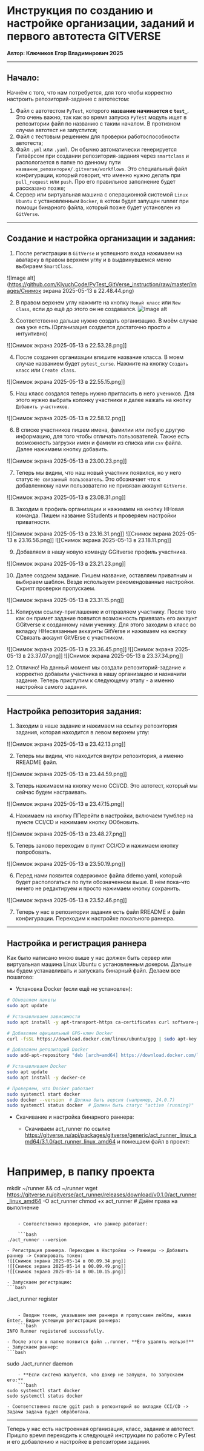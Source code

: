 # Инструкция по созданию и настройке организации, заданий и первого автотеста GITVERSE

**Автор: Ключиков Егор Владимирович 2025**

---

## Начало:

Начнём с того, что нам потребуется, для того чтобы корректно настроить репозиторий-задание с автотестом:

1) Файл с автотестом `PyTest`, которого **название начинается с `test_`**. Это очень важно, так как во время запуска `PyTest` модуль ищет в репозитории файл по названию с таким началом. В противном случае автотест не запустится;
2) Файл с тестовым решением для проверки работоспособности автотеста;
3) Файл `.yml` или `.yaml`. Он обычно автоматически генерируется Гитвёрсом при создании репозитория-задания через `smartclass` и распологается в папке по данному пути `название_репозитория/.gitverse/workflows`. Это специальный файл конфигурации, который говорит, что именно нужно делать при `pull_request` или `push`. Про его правильное заполнение будет рассказано позже;
4) Сервер или виртуальная машина с операционной системой `Linux Ubuntu` с установленным `Docker`, в котом будет запущен runner при помощи бинарного файла, который позже будет установлен из `GitVerse`. 

---

## Создание и настройка организации и задания:

1) После регистрации в `GitVerse` и успешного входа нажимаем на аватарку в правом верхнем углу и в выдвинувшемся меню выбираем `SmartClass`. 

![Image alt](https://github.com/KlyuchCode/PyTest_GitVerse_instruction/raw/master/images/Снимок экрана 2025-05-13 в 22.48.44.png)

2) В правом верхнем углу нажмите на кнопку `Новый класс` или `New class`, если до ещё до этого он не создавался.
![Image alt](https://github.com/{username}/{repository}/raw/{branch}/{path}/image.png)

3) Соответственно дальше нужно создать организацию. В моём случае она уже есть.(Организация создается достаточно просто и интуитивно)

![[Снимок экрана 2025-05-13 в 22.53.28.png]]

4) После создания организации впишите название класса. В моем случае названием будет `pytest_curse`. Нажмите на кнопку `Создать класс` или `Create class`.

![[Снимок экрана 2025-05-13 в 22.55.15.png]]

5) Наш класс создался теперь нужно пригласить в него учеников. Для этого нужно выбрать колонку участники и далее нажать на кнопку `Добавить участников`. 

![[Снимок экрана 2025-05-13 в 22.58.12.png]]

6) В списке участников пишем имена, фамилии или любую другую информацию, для того чтобы отличать пользователей. Также есть возможность загрузки имен и фамили из списка или `csv` файла. Далее нажимаем кнопку добавить.

![[Снимок экрана 2025-05-13 в 23.00.23.png]]

7) Теперь мы видим, что наш новый участник появился, но у него статус `Не связанный пользователь`. Это обозначает что к добавленному нами пользователю не привязан аккаунт `GitVerse`. 

![[Снимок экрана 2025-05-13 в 23.08.31.png]]

8) Заходим в профиль организации и нажимаем на кнопку ННовая команда. Пишем название SStudents и проверяем настройки приватности.

![[Снимок экрана 2025-05-13 в 23.16.31.png]]
![[Снимок экрана 2025-05-13 в 23.16.56.png]]
![[Снимок экрана 2025-05-13 в 23.18.11.png]]

9) Добавляем в нашу новую команду GGitverse профиль участника.

![[Снимок экрана 2025-05-13 в 23.21.23.png]]

10) Далее создаем задание. Пишем название, оставляем приватным и выбираем шаблон. Везде используем рекомендованные настройки. Скрипт проверки пропускаем.

![[Снимок экрана 2025-05-13 в 23.31.15.png]]

11) Копируем ссылку-приглашение и отправляем участнику. После того как он примет задание появится возможность привязать его аккаунт GGitverse к созданному нами ученику. Для этого заходим в класс во вкладку ННесвязанные аккаунты GitVerse и нажимаем на кнопку CCвязать аккаунт GitVErse с участником.

![[Снимок экрана 2025-05-13 в 23.36.45.png]]
![[Снимок экрана 2025-05-13 в 23.37.07.png]]
![[Снимок экрана 2025-05-13 в 23.37.34.png]]

12) Отлично! На данный момент мы создали репозиторий-задание и корректно добавили участника в нашу организацию и назначили задание. Теперь приступим к следующему этапу - а именно настройка самого задания.

---

## Настройка репозитория задания:

1) Заходим в наше задание и нажимаем на ссылку репозитория задания, которая находится в левом верхнем углу:

![[Снимок экрана 2025-05-13 в 23.42.13.png]]

2) Теперь мы видим, что находится внутри репозитория, а именно RREADME файл. 

![[Снимок экрана 2025-05-13 в 23.44.59.png]]

3) Теперь нажимаем на кнопку меню CCI/CD. Это автотест, который мы сейчас будем настраивать.

![[Снимок экрана 2025-05-13 в 23.47.15.png]]

4) Нажимаем на кнопку ППерейти в настройки, включаем тумблер на пункте CCI/CD и нажимаем кнопку ООбновить.

![[Снимок экрана 2025-05-13 в 23.48.27.png]]

5) Теперь заново переходим в пункт CCI/CD и нажимаем кнопку попробовать. 

![[Снимок экрана 2025-05-13 в 23.50.19.png]]

6) Перед нами появится содержимое файла ddemo.yaml, который будет распологаться по пути обозначенном выше. В нем пока-что ничего не редактируем и просто нажимаем кнопку сохранить.

![[Снимок экрана 2025-05-13 в 23.52.46.png]]

7) Теперь у нас в репозитории задания есть файл RREADME  и файл конфигурации. Переходим к настройке локального раннера.

---

## Настройка и регистрация раннера

Как было написано мною выше у нас должен быть сервер или виртуальная машина Linux Ubuntu c установленным докером. Дальше мы будем устанавливать и запускать бинарный файл. Делаем все пошагово:

- Установка Docker (если ещё не установлен):
```bash
# Обновляем пакеты
sudo apt update

# Устанавливаем зависимости
sudo apt install -y apt-transport-https ca-certificates curl software-properties-common

# Добавляем официальный GPG-ключ Docker
curl -fsSL https://download.docker.com/linux/ubuntu/gpg | sudo apt-key add -

# Добавляем репозиторий Docker
sudo add-apt-repository "deb [arch=amd64] https://download.docker.com/linux/ubuntu $(lsb_release -cs) stable"

# Устанавливаем Docker
sudo apt update
sudo apt install -y docker-ce

# Проверяем, что Docker работает
sudo systemctl start docker
sudo docker --version  # Должна быть версия (например, 24.0.7)
sudo systemctl status docker  # Должен быть статус "active (running)"
```

- Скачивание и настройка бинарного раннера:
	-  Скачиваем act_runner по ссылке https://gitverse.ru/api/packages/gitverse/generic/act_runner_linux_amd64/3.1.0/act_runner_linux_amd64 и помещаем файл в проект:

		```bash
# Например, в папку проекта
mkdir ~/runner && cd ~/runner
wget https://gitverse.ru/gitverse/act_runner/releases/download/v0.1.0/act_runner_linux_amd64 -O act_runner
chmod +x act_runner  # Даём права на выполнение
```
	
	- Соответственно проверяем, что раннер работает:

	```bash
./act_runner --version
```
	
	- Регистрация раннера. Переходим в Настройки -> Раннеры -> Добавить раннер -> Скопировать токен:
	![[Снимок экрана 2025-05-14 в 00.09.34.png]]
	![[Снимок экрана 2025-05-14 в 00.09.49.png]]
	![[Снимок экрана 2025-05-14 в 00.10.15.png]]
	
	- Запускаем регистрацию:
	```bash
./act_runner register
```

	- Вводим токен, указываем имя раннера и пропускаем лейблы, нажав Enter. Видим успешную регистрацию раннера:
	```bash
INFO Runner registered successfully.
```

	- После этого в папке появится файл ..runner. **Его удалять нельзя!**
	- Запускаем раннер:
	```bash
sudo ./act_runner daemon
```
	- **Если система жалуется, что докер не запущен, то запускаем его:**
	```bash
sudo systemctl start docker
sudo systemctl status docker
```

	- Соответственно после ggit push в репозиторий во вкладке CCI/CD -> Задачи задача будет обработана.

---

Теперь у нас есть настроенная организация, класс, задание и автотест. Пришло время переходить к следующей инструкции по работе с PyTest и его добавлению и настройке в репозитории задания.
